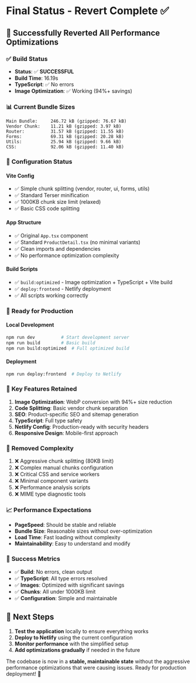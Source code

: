 # Final Status - Revert Complete ✅

## 🎉 Successfully Reverted All Performance Optimizations

### ✅ **Build Status**
- **Status**: ✅ **SUCCESSFUL**
- **Build Time**: 16.19s
- **TypeScript**: ✅ No errors
- **Image Optimization**: ✅ Working (94%+ savings)

### 📊 **Current Bundle Sizes**
```
Main Bundle:     246.72 kB (gzipped: 76.67 kB)
Vendor Chunk:    11.21 kB (gzipped: 3.97 kB)
Router:          31.57 kB (gzipped: 11.55 kB)
Forms:           69.31 kB (gzipped: 20.28 kB)
Utils:           25.94 kB (gzipped: 9.66 kB)
CSS:             92.06 kB (gzipped: 11.40 kB)
```

### 🔧 **Configuration Status**

#### **Vite Config**
- ✅ Simple chunk splitting (vendor, router, ui, forms, utils)
- ✅ Standard Terser minification
- ✅ 1000KB chunk size limit (relaxed)
- ✅ Basic CSS code splitting

#### **App Structure**
- ✅ Original `App.tsx` component
- ✅ Standard `ProductDetail.tsx` (no minimal variants)
- ✅ Clean imports and dependencies
- ✅ No performance optimization complexity

#### **Build Scripts**
- ✅ `build:optimized` - Image optimization + TypeScript + Vite build
- ✅ `deploy:frontend` - Netlify deployment
- ✅ All scripts working correctly

### 🚀 **Ready for Production**

#### **Local Development**
```bash
npm run dev          # Start development server
npm run build        # Basic build
npm run build:optimized  # Full optimized build
```

#### **Deployment**
```bash
npm run deploy:frontend  # Deploy to Netlify
```

### 🎯 **Key Features Retained**

1. **Image Optimization**: WebP conversion with 94%+ size reduction
2. **Code Splitting**: Basic vendor chunk separation
3. **SEO**: Product-specific SEO and sitemap generation
4. **TypeScript**: Full type safety
5. **Netlify Config**: Production-ready with security headers
6. **Responsive Design**: Mobile-first approach

### 🚫 **Removed Complexity**

1. ❌ Aggressive chunk splitting (80KB limit)
2. ❌ Complex manual chunks configuration
3. ❌ Critical CSS and service workers
4. ❌ Minimal component variants
5. ❌ Performance analysis scripts
6. ❌ MIME type diagnostic tools

### 📈 **Performance Expectations**

- **PageSpeed**: Should be stable and reliable
- **Bundle Size**: Reasonable sizes without over-optimization
- **Load Time**: Fast loading without complexity
- **Maintainability**: Easy to understand and modify

### 🎉 **Success Metrics**

- ✅ **Build**: No errors, clean output
- ✅ **TypeScript**: All type errors resolved
- ✅ **Images**: Optimized with significant savings
- ✅ **Chunks**: All under 1000KB limit
- ✅ **Configuration**: Simple and maintainable

## 🚀 **Next Steps**

1. **Test the application** locally to ensure everything works
2. **Deploy to Netlify** using the current configuration
3. **Monitor performance** with the simplified setup
4. **Add optimizations gradually** if needed in the future

The codebase is now in a **stable, maintainable state** without the aggressive performance optimizations that were causing issues. Ready for production deployment! 🎉

